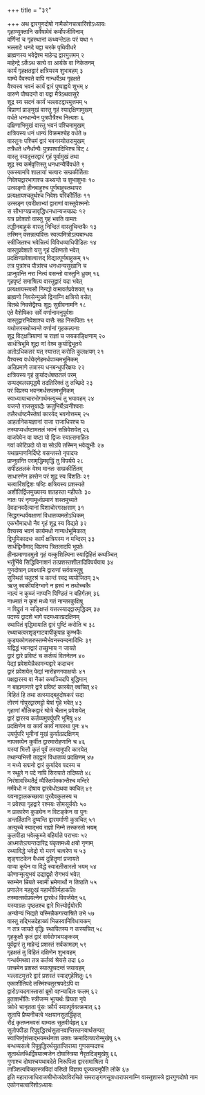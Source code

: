 +++
title = "३९"

+++
अथ द्वारगुणदोषो नामैकोनचत्वारिंशोऽध्यायः  
गृहाण्युक्तानि सर्वेषामेवं कर्मोपजीविनाम्  
वर्णिनां च गृहस्थानां कथ्यन्तेऽतः परं यथा १  
भल्लाटे धनदे यद्वा चरके पृथिवीधरे  
ब्राह्मणस्य भवेद्वेश्म माहेन्द्र द्वारमुत्तमम् २  
माहेन्द्रे ऽर्केऽथ सत्ये वा आर्यके वा निकेतनम्  
कार्यं गृहक्षतद्वारं क्षत्रियस्य शुभावहम् ३  
याम्ये वैवस्वते वापि गान्धर्वेऽथ गृहक्षते  
वैश्यस्य भवनं कार्यं द्वारं पुष्पाह्वये शुभम् ४  
वारुणे पौष्पदन्ते वा यद्वा मैत्रेऽथवासुरे  
शूद्र स्य सदनं कार्यं भल्लाटद्वारमुत्तमम् ५  
विप्राणां प्राङ्मुखं वास्तु गृहं स्याद्दक्षिणामुखम्  
वर्धते धनधान्येन पुत्रपौत्रैश्च नित्यशः ६  
दक्षिणाभिमुखं वास्तु भवनं पश्चिमामुखम्  
क्षत्रियस्य धनं धान्यं विक्रमश्चेह वर्धते ७  
वास्तुनः पश्चिमं द्वारं भवनस्योत्तरामुखम्  
तत्रैधते धनैर्धान्यैः पुत्रपश्वादिभिश्च विट् ८  
वास्तु स्यादुत्तरद्वारं गृहं पूर्वामुखं तथा  
शूद्र स्य कर्मवृत्तिस्तु धनधान्यैर्विवर्धते ९  
एकस्यामपि शालायां चत्वारः सम्प्रकीर्तिताः  
निवेश्यद्वारभागाश्च कथ्यन्ते च शुभाशुभाः १०  
उत्सङ्गो हीनबाहुश्च पूर्णबाहुस्तथापरः  
प्रत्यक्षायश्चतुर्थश्च निवेशः परिकीर्तितः ११  
उत्सङ्ग एवदीक्षाभ्यां द्वाराणां वास्तुवेश्मनोः  
स सौभाग्यप्रजावृद्धिधनधान्यजयप्रदः १२  
यत्र प्रवेशतो वास्तु गृहं भवति वामतः  
तद्धीनबाहुकं वास्तु निन्दितं वास्तुचिन्तकैः १३  
तस्मिन् वसन्नल्पवित्तः स्वल्पमित्रोऽल्पबान्धवः  
स्त्रीजितश्च भवेन्नित्यं विविधव्याधिपीडितः १४  
वास्तुप्रवेशतो यत्तु गृहं दक्षिणतो भवेत्  
प्रदक्षिणप्रवेशत्वात्तद् विद्यात्पूर्णबाहुकम् १५  
तत्र पुत्रांश्च पौत्रांश्च धनधान्यसुखानि च  
प्राप्नुवन्ति नरा नित्यं वसन्तो वास्तुनि ध्रुवम् १६  
गृहपृष्टं समाश्रित्य वास्तुद्वारं यदा भवेत्  
प्रत्यक्षायस्त्वसौ निन्द्यो वामावर्तप्रवेशवत् १७  
ब्राह्मणो निवसेन्मुख्ये द्विनाम्नि क्षत्रियो वसेत्  
वितथे निवसेद्वैश्यः शूद्रः सुग्रीवनामनि १८  
एते वैशेषिकाः सर्वे वर्णानामनुपूर्वशः  
वास्तुद्वारनिवेशाश्च वासैः सह निरूपिताः १९  
यथोत्तरमथोच्यन्ते वर्णानां गृहकल्पनाः  
शूद्र विट्क्षत्रियाणां च राज्ञां च जयकाङ्क्षिणाम् २०  
सार्धत्रिभूमि शूद्रा णां वेश्म कुर्याद्विभूतये  
अतोऽधिकतरं यत् स्यात्तत् करोति कुलक्षयम् २१  
वैश्यस्य वर्धयेद्गेहमर्धपञ्चमभूमिकम्  
अतिप्रमाणे तत्रास्य धनबन्धुपरिक्षयः २२  
क्षत्रियस्य गृहं कुर्यादर्धषष्ठतलं परम्  
सम्पद्बलसमृद्ध्यै तदतिरिक्तं तु तच्छिदे २३  
परं विप्रस्य भवनमर्धसप्तमभूमिकम्  
स्वाध्यायाचारभोगार्थमत्युच्चं तु भयावहम् २४  
यजन्ते राजसूयाद्यैः क्रतुभिर्येऽवनीश्वराः  
तलैरर्धाष्टमैस्तेषां कारयेद् भवनोत्तमम् २५  
आहर्तानेकयज्ञानां राजा राजाधिपश्च यः  
तस्याप्यर्धाष्टामतलं भवनं सन्निवेशयेत् २६  
वाजपेयेन वा यष्टा यो द्विजः स्यात्समाहितः  
गवां कोटिप्रदो यो वा सोऽपि तस्मिन् भवेद्युभीः २७  
यथाप्रमाणनिर्दिष्टे वसन्तस्ते नृपादयः  
प्राप्नुवन्ति परामृद्धिमवृद्धिं तु विपर्यये २८  
सपीठतलकं वेश्म मानतः सम्प्रकीर्तितम्  
साधारणेन हस्तेन परं शूद्र स्य विंशतिः २९  
चत्वारिंशद्विशः षष्टिः क्षत्रियस्य प्रशस्यते  
अशीतिर्द्विजमुख्यस्य शतहस्ता महीपतेः ३०  
नातः परं नृणामूर्ध्वप्रमाणं शस्तमुच्यते  
देवदानवदैत्यानां पिशाचोरगरक्षसाम् ३१  
सिद्धगन्धर्वयक्षाणां विधातव्यमतोऽधिकम्  
एकभौमादधो नैव गृहं शूद्र स्य विद्यते ३२  
वैश्यस्य भवनं कार्यमधो नान्यर्धभूमिकात्  
द्विभूमिकादधः कार्यं क्षत्रियस्य न मन्दिरम् ३३  
सार्धद्विभौमाद् विप्रस्य त्रितलादपि भूपतेः  
हीनप्रमाणादमुतो गृहं यत्कुशिल्पिना स्याद्विहितं कथञ्चित्  
भर्तुर्भिये सिद्धिविनाशनं तत्प्रशस्तशीलादिविपर्ययाय ३४  
गुणदोषान् प्रवक्ष्यामि द्वाराणां सर्ववास्तुषु  
सुस्थितं चतुरश्रं च कान्तं स्वद्र व्ययोजितम् ३५  
ऋजु स्वकीयदिग्भागे न ह्रस्वं न तथोच्चकैः  
नाल्पं न कुब्जं नाप्यनि पिण्डितं न बहिर्गतम् ३६  
नाध्मातं न कृशं मध्ये गतं नान्तरकुक्षिषु  
न विद्रुतं न सङ्क्षिप्तं यत्तत्स्याद्द्वारमृद्धिदम् ३७  
पदस्य द्वादशे भागे पदमध्यात्प्रदक्षिणम्  
स्थापितं वृद्धिमायाति द्वारं पुष्टिं करोति च ३८  
रथ्याचत्वरशृङ्गाटवापीकूपाह कुम्भकैः  
कुड्यकोणतरुस्तम्भैर्भवनस्यन्दनादिभिः ३९  
यद्विद्धं भवनद्वारं तच्छुभाय न जायते  
द्वारं द्वारे प्रविष्टं च कर्तव्यं वितनेतन ४०  
पेद्यां प्रवेशयेन्नैकामन्यद्वारे कदाचन  
द्वारं प्रवेशयेत् पेद्यां नारोहणगवाक्षयोः ४१  
पक्षद्वारस्य वा नैकां कथञ्चिदपि बुद्धिमान्  
न बाह्यगान्तरे द्वारे प्रविष्टं कारयेत् क्वचित् ४२  
विहितं हि तथा तत्स्याद्बहुदोषकरं सदा  
तोरणं गोपुरद्वारमट्टो येषां गृहे भवेत् ४३  
गृहाणां मौलिकद्वारं श्रोत्रे चैतान् प्रवेशयेत्  
द्वारं द्वारस्य कर्तव्यमुपर्युपरि भूमिषु ४४  
प्रदक्षिणेन वा कार्यं कार्यं नापरथा पुनः ४५  
उपर्युपरि भूमीनां मुखं कुर्यात्प्रदक्षिणम्  
नापसव्येन कुर्वीत द्वारमारोहणानि च ४६  
यस्यां भित्तौ कृतं पूर्वं तस्यामुपरि कारयेत्  
तथान्यभित्तौ तद्द्वारं विधातव्यं प्रदक्षिणम् ४७  
न मध्ये सद्मनो द्वारं कुर्यादेव पदस्य च  
न स्थूले न पदे नापि सिरापाते तदिष्यते ४८  
निरंशावस्थितैर्द्र व्यैस्तिर्यक्कान्तैश्च मन्दिरे  
मर्मवेधो न दोषाय द्वारवेधोऽथवा क्वचित् ४९  
यवनाट्टालकच्छाया पुरदैवकुलस्य च  
न प्रवेश्या गृहद्वारे रश्मयः सोमसूर्ययोः ५०  
न प्राकारेण कुड्येन न विटङ्केन वा पुनः  
अन्तर्हितानि दुष्यन्ति द्वारमर्माणी कुत्रचित् ५१  
अत्युच्चे स्याद्भयं राज्ञो निम्ने तस्करतो भयम्  
कुलपीडा भवेत्कुब्जे बहिर्याते पराभवः ५२  
आध्मातेऽत्यन्तदारिद्र यंकृशमध्ये क्षयो नृणाम्  
रथ्याविद्धे भवेद्रो गो मरणं चत्वरेण च ५३  
शृङ्गाटकेन वैधव्यं दुहितॄणां प्रजायते  
वाप्या कूपेन वा विद्धे स्यादतीसारतो भयम् ५४  
कोणान्मृत्युभयं दद्याद्वृक्षै रोगभयं भवेत्  
स्तम्भेन म्रियते स्वामी भ्रमेणार्थो न तिष्ठति ५५  
प्रणालेन महद्दुःखं महाभीतिर्महाकलिः  
तस्मात्सर्वप्रयत्नेन द्वारवेधं विवर्जयेत् ५६  
यस्याग्रतः पृष्ठतश्च द्वारे भित्त्योर्द्वयोरपि  
अन्योन्यं भिद्यते यस्मिन्नैकगत्याश्रिते उभे ५७  
वास्तु तद्भिन्नदेहाख्यं भिन्नस्वामिविधायकम्  
न तत्र जायते वृद्धिः स्थापितस्य न कस्यचित् ५८  
गृहकुक्षौ कृतं द्वारं सर्वरोगभयङ्करम्  
पूर्वद्वारं तु माहेन्द्रं प्रशस्तं सर्वकामदम् ५९  
गृहक्षतं तु विहितं दक्षिणेन शुभावहम्  
गन्धर्वमथवा तत्र कर्तव्यं श्रेयसे तदा ६०  
पश्चमेन प्रशस्तं स्यात्पुष्पदन्तं जयावहम्  
भल्लाटमुत्तरे द्वारं प्रशस्तं स्याद्गृहेशितुः ६१  
एकाशीतिपदे तस्मिंश्चतुरश्रपदेऽपि वा  
द्वारोऽप्यदगास्तासां ब्रूमो वह्न्यादितः फलम् ६२  
हुताशभीतिः स्त्रीजन्म भूत्यर्थः प्रियता नृपे  
क्रोधे चानृतता पुंसः क्रौर्यं स्यात्पूर्ववत्क्रमात् ६३  
सुतापि प्रैष्यनीचत्वे भक्षयानसुतर्द्धिकृत्  
रौद्रं कृतघ्नमवसं याम्यतः सुतवीर्यहृत् ६४  
सुतोपपीडा रिपुवृद्धिरर्थसुतानवाप्तिस्तनयार्थसम्पत्  
स्वाप्तिर्नृशंसाद्भयमर्थनाश उक्तः क्रमादित्यपरोन्मुखेषु ६५  
बन्धव्यसत्वे रिपुवृद्धिरर्थसुताप्तिरग्र्या गुणसम्पदश्च  
सुतार्थलब्धिर्द्विषयात्मजेन दोषास्त्रिया नैरृतदिङ्मुखेषु ६६  
गुणाश्च दोषाश्चयथावदेते निरूपिता द्वारसमाश्रिता ये  
ताञ्शिल्पविच्छास्त्रविदां वरिष्ठो विज्ञाय पूज्यत्वमुपैति लोके ६७  
इति महाराजाधिराजश्रीभोजदेवविरचिते समराङ्गणसूत्रधारापरनाम्नि
वास्तुशास्त्रे द्वारगुणदोषो नाम
एकोनचत्वारिंशोऽध्यायः  
   
